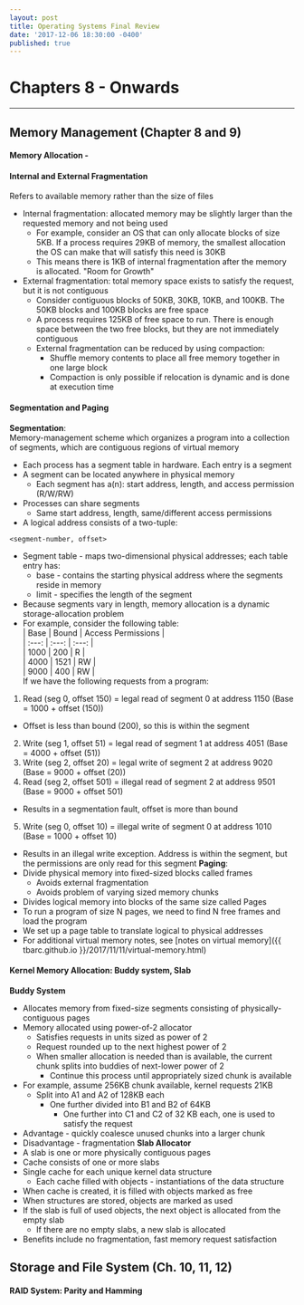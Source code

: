 ```yaml
---
layout: post
title: Operating Systems Final Review
date: '2017-12-06 18:30:00 -0400'
published: true
---
```

# Chapters 8 - Onwards
---
## Memory Management (Chapter 8 and 9)

#### Memory Allocation -

#### Internal and External Fragmentation
Refers to available memory rather than the size of files
* Internal fragmentation: allocated memory may be slightly larger than the requested memory and not being used
  * For example, consider an OS that can only allocate blocks of size 5KB. If a process requires 29KB of memory, the smallest allocation the OS can make that will satisfy this need is 30KB
  * This means there is 1KB of internal fragmentation after the memory is allocated. "Room for Growth"
* External fragmentation: total memory space exists to satisfy the request, but it is not contiguous
  * Consider contiguous blocks of 50KB, 30KB, 10KB, and 100KB. The 50KB blocks and 100KB blocks are free space
  * A process requires 125KB of free space to run. There is enough space between the two free blocks, but they are not immediately contiguous
  * External fragmentation can be reduced by using compaction:
    * Shuffle memory contents to place all free memory together in one large block
    * Compaction is only possible if relocation is dynamic and is done at execution time

#### Segmentation and Paging
**Segmentation**:  
Memory-management scheme which organizes a program into a collection of segments, which are contiguous regions of virtual memory
* Each process has a segment table in hardware. Each entry is a segment
* A segment can be located anywhere in physical memory
  * Each segment has a(n): start address, length, and access permission (R/W/RW)
* Processes can share segments
  * Same start address, length, same/different access permissions
* A logical address consists of a two-tuple:  
```
<segment-number, offset>  
```  
* Segment table - maps two-dimensional physical addresses; each table entry has:
  * base - contains the starting physical address where the segments reside in memory
  * limit - specifies the length of the segment
* Because segments vary in length, memory allocation is a dynamic storage-allocation problem
* For example, consider the following table:  
| Base | Bound | Access Permissions |  
| :---: | :---: | :---: |  
| 1000 | 200 | R |  
| 4000 | 1521 | RW |  
| 9000 | 400 | RW |  
If we have the following requests from a program:
1. Read (seg 0, offset 150) = legal read of segment 0 at address 1150 (Base = 1000 + offset (150))
  * Offset is less than bound (200), so this is within the segment
2. Write (seg 1, offset 51) = legal read of segment 1 at address 4051 (Base = 4000 + offset (51))
3. Write (seg 2, offset 20) = legal write of segment 2 at address 9020 (Base = 9000 + offset (20))
4. Read (seg 2, offset 501) = illegal read of segment 2 at address 9501 (Base = 9000 + offset 501)
  * Results in a segmentation fault, offset is more than bound
5. Write (seg 0, offset 10) = illegal write of segment 0 at address 1010 (Base = 1000 + offset 10)
  * Results in an illegal write exception. Address is within the segment, but the permissions are only read for this segment
**Paging**:  
* Divide physical memory into fixed-sized blocks called frames
  * Avoids external fragmentation
  * Avoids problem of varying sized memory chunks
* Divides logical memory into blocks of the same size called Pages
* To run a program of size N pages, we need to find N free frames and load the program
* We set up a page table to translate logical to physical addresses
* For additional virtual memory notes, see [notes on virtual memory]({{ tbarc.github.io }}/2017/11/11/virtual-memory.html)

#### Kernel Memory Allocation: Buddy system, Slab
**Buddy System**
* Allocates memory from fixed-size segments consisting of physically-contiguous pages
* Memory allocated using power-of-2 allocator
  * Satisfies requests in units sized as power of 2
  * Request rounded up to the next highest power of 2
  * When smaller allocation is needed than is available, the current chunk splits into buddies of next-lower power of 2
    * Continue this process until appropriately sized chunk is available
* For example, assume 256KB chunk available, kernel requests 21KB
  * Split into A1 and A2 of 128KB each
    * One further divided into B1 and B2 of 64KB
      * One further into C1 and C2 of 32 KB each, one is used to satisfy the request
* Advantage - quickly coalesce unused chunks into a larger chunk
* Disadvantage - fragmentation
**Slab Allocator**  
* A slab is one or more physically contiguous pages
* Cache consists of one or more slabs
* Single cache for each unique kernel data structure
  * Each cache filled with objects - instantiations of the data structure
* When cache is created, it is filled with objects marked as free
* When structures are stored, objects are marked as used
* If the slab is full of used objects, the next object is allocated from the empty slab
  * If there are no empty slabs, a new slab is allocated
* Benefits include no fragmentation, fast memory request satisfaction

## Storage and File System (Ch. 10, 11, 12)

#### RAID System: Parity and Hamming
